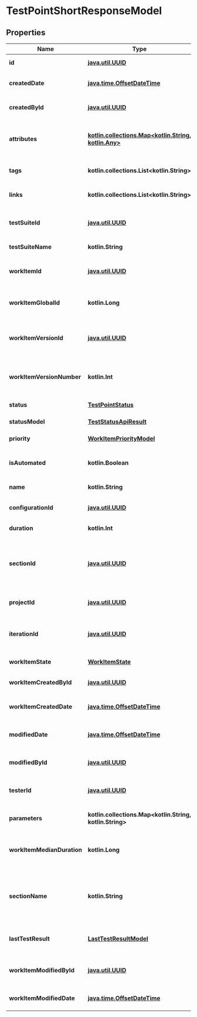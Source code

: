 
# TestPointShortResponseModel

## Properties
| Name | Type | Description | Notes |
| ------------ | ------------- | ------------- | ------------- |
| **id** | [**java.util.UUID**](java.util.UUID.md) | Unique ID of the test point |  |
| **createdDate** | [**java.time.OffsetDateTime**](java.time.OffsetDateTime.md) | Creation date of the test point |  |
| **createdById** | [**java.util.UUID**](java.util.UUID.md) | Unique ID of the test point creator |  |
| **attributes** | [**kotlin.collections.Map&lt;kotlin.String, kotlin.Any&gt;**](kotlin.Any.md) | Collection of attributes of work item the test point represents |  |
| **tags** | **kotlin.collections.List&lt;kotlin.String&gt;** | Collection of the test point tags |  |
| **links** | **kotlin.collections.List&lt;kotlin.String&gt;** | Collection of the test point links |  |
| **testSuiteId** | [**java.util.UUID**](java.util.UUID.md) | Unique ID of test suite the test point assigned to |  |
| **testSuiteName** | **kotlin.String** | Name of the test suite |  |
| **workItemId** | [**java.util.UUID**](java.util.UUID.md) | Unique ID of work item the test point represents |  |
| **workItemGlobalId** | **kotlin.Long** | Global ID of work item the test point represents |  |
| **workItemVersionId** | [**java.util.UUID**](java.util.UUID.md) | Unique ID of work item version the test point represents |  |
| **workItemVersionNumber** | **kotlin.Int** | Number of work item version the test point represents |  |
| **status** | [**TestPointStatus**](TestPointStatus.md) | Status of the test point |  |
| **statusModel** | [**TestStatusApiResult**](TestStatusApiResult.md) | Status of the test point |  |
| **priority** | [**WorkItemPriorityModel**](WorkItemPriorityModel.md) | Priority of the test point |  |
| **isAutomated** | **kotlin.Boolean** | Indicates if the test point represents an autotest |  |
| **name** | **kotlin.String** | Name of the test point |  |
| **configurationId** | [**java.util.UUID**](java.util.UUID.md) | Unique ID of the test point configuration |  |
| **duration** | **kotlin.Int** | Duration of the test point |  |
| **sectionId** | [**java.util.UUID**](java.util.UUID.md) | Unique ID of section where work item the test point represents is located |  |
| **projectId** | [**java.util.UUID**](java.util.UUID.md) | Unique ID of the test point project |  |
| **iterationId** | [**java.util.UUID**](java.util.UUID.md) | Unique ID of work item iteration the test point represents |  |
| **workItemState** | [**WorkItemState**](WorkItemState.md) | Work item state |  |
| **workItemCreatedById** | [**java.util.UUID**](java.util.UUID.md) | Unique ID of the work item creator |  |
| **workItemCreatedDate** | [**java.time.OffsetDateTime**](java.time.OffsetDateTime.md) | Creation date of work item |  |
| **modifiedDate** | [**java.time.OffsetDateTime**](java.time.OffsetDateTime.md) | Last modification date of the test point |  [optional] |
| **modifiedById** | [**java.util.UUID**](java.util.UUID.md) | Unique ID of the test point last editor |  [optional] |
| **testerId** | [**java.util.UUID**](java.util.UUID.md) | Unique ID of the test point assigned user |  [optional] |
| **parameters** | **kotlin.collections.Map&lt;kotlin.String, kotlin.String&gt;** | Collection of the test point parameters |  [optional] |
| **workItemMedianDuration** | **kotlin.Long** | Median duration of work item the test point represents |  [optional] |
| **sectionName** | **kotlin.String** | Name of section where work item the test point represents is located |  [optional] |
| **lastTestResult** | [**LastTestResultModel**](LastTestResultModel.md) | Model of the test point last test result |  [optional] |
| **workItemModifiedById** | [**java.util.UUID**](java.util.UUID.md) | Unique ID of the work item last editor |  [optional] |
| **workItemModifiedDate** | [**java.time.OffsetDateTime**](java.time.OffsetDateTime.md) | Modified date of work item |  [optional] |



